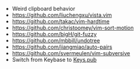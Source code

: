 * Weird clipboard behavior
* https://github.com/liuchengxu/vista.vim
* https://github.com/takac/vim-hardtime
* https://github.com/christoomey/vim-sort-motion
* https://github.com/bigH/git-fuzzy
* https://github.com/mbbill/undotree
* https://github.com/jiangmiao/auto-pairs
* https://github.com/svermeulen/vim-subversive
* Switch from Keybase to [Keys.pub](https://keys.pub)
